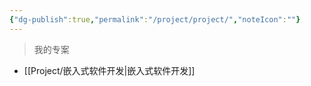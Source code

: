 ```yaml
---
{"dg-publish":true,"permalink":"/project/project/","noteIcon":""}
---
```


> 我的专案


* [[Project/嵌入式软件开发\|嵌入式软件开发]]
